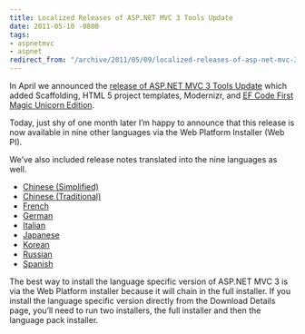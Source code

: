 ```yaml
---
title: Localized Releases of ASP.NET MVC 3 Tools Update
date: 2011-05-10 -0800
tags:
- aspnetmvc
- aspnet
redirect_from: "/archive/2011/05/09/localized-releases-of-asp-net-mvc-3-tools-update.aspx/"
---
```


In April we announced the [release of ASP.NET MVC 3 Tools
Update](https://haacked.com/archive/2011/04/12/introducing-asp-net-mvc-3-tools-update.aspx "Tools Update")
which added Scaffolding, HTML 5 project templates, Modernizr, and [EF
Code First Magic Unicorn
Edition](http://www.hanselman.com/blog/SimpleCodeFirstWithEntityFramework4MagicUnicornFeatureCTP4.aspx "Magic Unicorn").

Today, just shy of one month later I’m happy to announce that this
release is now available in nine other languages via the Web Platform
Installer (Web PI).

We’ve also included release notes translated into the nine languages as
well.

-   [Chinese
    (Simplified)](http://www.microsoft.com/downloads/zh-cn/details.aspx?FamilyID=82cbd599-d29a-43e3-b78b-0f863d22811a)
-   [Chinese
    (Traditional)](http://www.microsoft.com/downloads/details.aspx?FamilyID=82cbd599-d29a-43e3-b78b-0f863d22811a&displayLang=zh-tw)
-   [French](http://www.microsoft.com/downloads/fr-fr/details.aspx?FamilyID=82cbd599-d29a-43e3-b78b-0f863d22811a)
-   [German](http://www.microsoft.com/downloads/de-de/details.aspx?FamilyID=82cbd599-d29a-43e3-b78b-0f863d22811a)
-   [Italian](http://www.microsoft.com/downloads/it-it/details.aspx?FamilyID=82cbd599-d29a-43e3-b78b-0f863d22811a)
-   [Japanese](http://www.microsoft.com/downloads/ja-jp/details.aspx?FamilyID=82cbd599-d29a-43e3-b78b-0f863d22811a)
-   [Korean](http://www.microsoft.com/downloads/ko-kr/details.aspx?FamilyID=82cbd599-d29a-43e3-b78b-0f863d22811a)
-   [Russian](http://www.microsoft.com/downloads/ru-ru/details.aspx?FamilyID=82cbd599-d29a-43e3-b78b-0f863d22811a)
-   [Spanish](http://www.microsoft.com/downloads/es-es/details.aspx?FamilyID=82cbd599-d29a-43e3-b78b-0f863d22811a)

The best way to install the language specific version of ASP.NET MVC 3
is via the Web Platform installer because it will chain in the full
installer. If you install the language specific version directly from
the Download Details page, you’ll need to run two installers, the full
installer and then the language pack installer.


